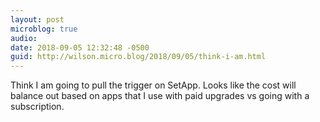 ```yaml
---
layout: post
microblog: true
audio: 
date: 2018-09-05 12:32:48 -0500
guid: http://wilson.micro.blog/2018/09/05/think-i-am.html
---
```

Think I am going to pull the trigger on SetApp. Looks like the cost will balance out based on apps that I use with paid upgrades vs going with a subscription.

